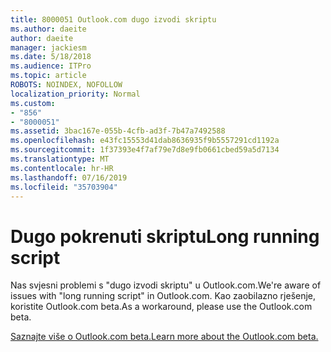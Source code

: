 ```yaml
---
title: 8000051 Outlook.com dugo izvodi skriptu
ms.author: daeite
author: daeite
manager: jackiesm
ms.date: 5/18/2018
ms.audience: ITPro
ms.topic: article
ROBOTS: NOINDEX, NOFOLLOW
localization_priority: Normal
ms.custom:
- "856"
- "8000051"
ms.assetid: 3bac167e-055b-4cfb-ad3f-7b47a7492588
ms.openlocfilehash: e43fc15553d41dab8636935f9b5557291cd1192a
ms.sourcegitcommit: 1f37393e4f7af79e7d8e9fb0661cbed59a5d7134
ms.translationtype: MT
ms.contentlocale: hr-HR
ms.lasthandoff: 07/16/2019
ms.locfileid: "35703904"
---
```

# <a name="long-running-script"></a><span data-ttu-id="78c87-102">Dugo pokrenuti skriptu</span><span class="sxs-lookup"><span data-stu-id="78c87-102">Long running script</span></span>

<span data-ttu-id="78c87-103">Nas svjesni problemi s "dugo izvodi skriptu" u Outlook.com.</span><span class="sxs-lookup"><span data-stu-id="78c87-103">We're aware of issues with "long running script" in Outlook.com.</span></span> <span data-ttu-id="78c87-104">Kao zaobilazno rješenje, koristite Outlook.com beta.</span><span class="sxs-lookup"><span data-stu-id="78c87-104">As a workaround, please use the Outlook.com beta.</span></span>
  
[<span data-ttu-id="78c87-105">Saznajte više o Outlook.com beta.</span><span class="sxs-lookup"><span data-stu-id="78c87-105">Learn more about the Outlook.com beta.</span></span>](https://support.office.com/article/40676ad0-c831-45ac-a023-5be633be798d?wt.mc_id=Office_Outlook_com_Alchemy)
  